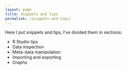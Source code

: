 ```yaml
---
layout: page
title: Snippets and tips
permalink: /snippets-and-tips/
---
```


Here I put snippets and tips, I’ve divided them in sections:

* R Studio tips
* Data inspection
* Meta-data manipulation
* Importing and exporting
* Graphs


